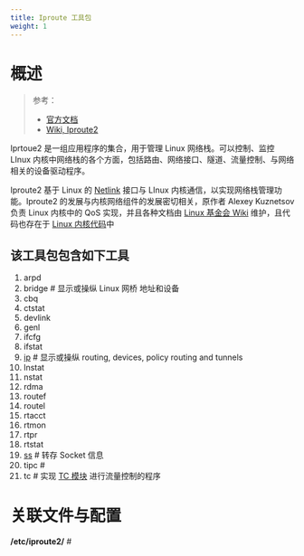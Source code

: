 ```yaml
---
title: Iproute 工具包
weight: 1
---
```


# 概述

> 参考：
>
> - [官方文档](https://wiki.linuxfoundation.org/networking/iproute2)
> - [Wiki, Iproute2](https://en.wikipedia.org/wiki/Iproute2)

Iprtoue2 是一组应用程序的集合，用于管理 Linux 网络栈。可以控制、监控 LInux 内核中网络栈的各个方面，包括路由、网络接口、隧道、流量控制、与网络相关的设备驱动程序。

Iproute2 基于 Linux 的 [Netlink](/docs/2.编程/高级编程语言/Go/Go%20第三方库/网络栈控制/Netlink/Netlink.md) 接口与 LInux 内核通信，以实现网络栈管理功能。Iproute2 的发展与内核网络组件的发展密切相关，原作者 Alexey Kuznetsov 负责 Linux 内核中的 QoS 实现，并且各种文档由 [Linux 基金会 Wiki](https://wiki.linuxfoundation.org/) 维护，且代码也存在于 [Linux 内核代码](https://git.kernel.org/pub/scm/network/iproute2/iproute2.git)中

## 该工具包包含如下工具

1. arpd
2. bridge # 显示或操纵 Linux 网桥 地址和设备
3. cbq
4. ctstat
5. devlink
6. genl
7. ifcfg
8. ifstat
9. [ip](/docs/1.操作系统/Linux%20管理/Linux%20网络管理工具/Iproute%20工具包/ip/ip.md) # 显示或操纵 routing, devices, policy routing and tunnels
10. lnstat
11. nstat
12. rdma
13. routef
14. routel
15. rtacct
16. rtmon
17. rtpr
18. rtstat
19. [ss](/docs/1.操作系统/Linux%20管理/Linux%20网络管理工具/Iproute%20工具包/ss.md) # 转存 Socket 信息
20. tipc #
21. tc # 实现 [TC 模块](/docs/1.操作系统/Kernel/Network/Linux%20网络流量控制/TC%20模块/TC%20模块.md) 进行流量控制的程序

# 关联文件与配置

**/etc/iproute2/** #
